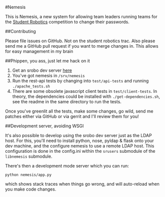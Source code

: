 #Nemesis

This is Nemesis, a new system for allowing team leaders running teams for the
[Student Robotics](http://studentrobotics.org) competition to change their passwords.


##Contributing

Please file issues on GitHub. Not on the student robotics trac. Also please
send me a GitHub pull request if you want to merge changes in. This allows
for easy management in my brain

##Phippen, you ass, just let me hack on it

1. Get an srobo dev server [here](http://github.com/samphippen/badger-vagrant)
2. You've got nemesis in `/srv/nemesis`
3. Run the rest-api tests by changing into `test/api-tests` and running
   `./apache_tests.sh`
4. There are some obsolete javascript client tests in `test/client-tests`.
   In theory, the dependencies could be installed with `./get-dependencies.sh`,
   see the readme in the same directory to run the tests.

Once you've greenlit all the tests, make some changes, go wild, send me patches
either via GitHub or via gerrit and I'll review them for you!

##Development server, avoiding WSGI

It's also possible to develop using the srobo dev server just as the LDAP host.
For this, you'll need to install python, nose, pyldap & flask onto your dev machine,
and the configure nemesis to use a remote LDAP host.
This configuration is done in the config.ini within the `srusers` submodule of the
`libnemesis` submodule.

There's then a development mode server which you can run:

    python nemesis/app.py

which shows stack traces when things go wrong, and will auto-reload when you make code changes.
